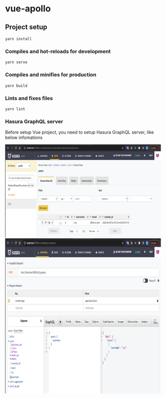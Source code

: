 # vue-apollo

## Project setup

```
yarn install
```

### Compiles and hot-reloads for development

```
yarn serve
```

### Compiles and minifies for production

```
yarn build
```

### Lints and fixes files

```
yarn lint
```

### Hasura GraphQL server

Before setup Vue project, you need to setup Hasura GraphQL server, like below infomations

<img src="images/1.png" height="300em" />
<img src="images/2.png" height="500em" />
